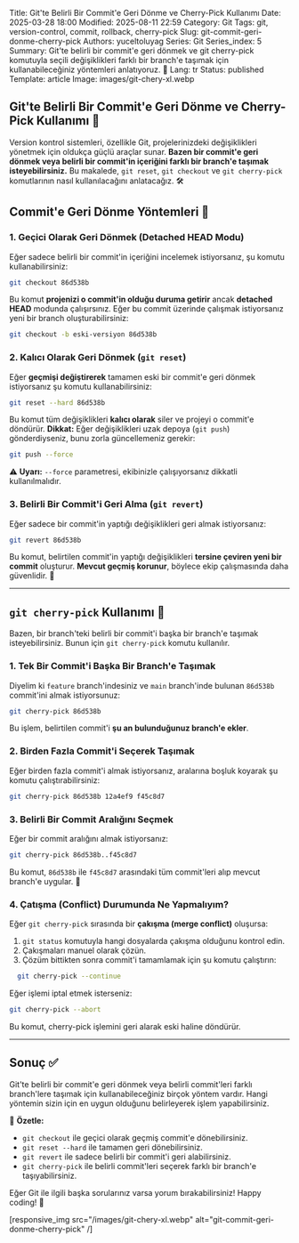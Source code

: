 Title: Git'te Belirli Bir Commit'e Geri Dönme ve Cherry-Pick Kullanımı
Date: 2025-03-28 18:00
Modified: 2025-08-11 22:59
Category: Git
Tags: git, version-control, commit, rollback, cherry-pick
Slug: git-commit-geri-donme-cherry-pick
Authors: yuceltoluyag
Series: Git
Series_index: 5
Summary: Git'te belirli bir commit'e geri dönmek ve git cherry-pick komutuyla seçili değişiklikleri farklı bir branch'e taşımak için kullanabileceğiniz yöntemleri anlatıyoruz. 🚀
Lang: tr
Status: published
Template: article
Image: images/git-chery-xl.webp

## Git'te Belirli Bir Commit'e Geri Dönme ve Cherry-Pick Kullanımı 🎯

Version kontrol sistemleri, özellikle Git, projelerinizdeki değişiklikleri yönetmek için oldukça güçlü araçlar sunar. **Bazen bir commit'e geri dönmek veya belirli bir commit'in içeriğini farklı bir branch'e taşımak isteyebilirsiniz.** Bu makalede, `git reset`, `git checkout` ve `git cherry-pick` komutlarının nasıl kullanılacağını anlatacağız. 🛠️

## Commit'e Geri Dönme Yöntemleri 🔄

### **1. Geçici Olarak Geri Dönmek (Detached HEAD Modu)**

Eğer sadece belirli bir commit'in içeriğini incelemek istiyorsanız, şu komutu kullanabilirsiniz:

```bash
git checkout 86d538b
```

Bu komut **projenizi o commit'in olduğu duruma getirir** ancak **detached HEAD** modunda çalışırsınız. Eğer bu commit üzerinde çalışmak istiyorsanız yeni bir branch oluşturabilirsiniz:

```bash
git checkout -b eski-versiyon 86d538b
```

### **2. Kalıcı Olarak Geri Dönmek (`git reset`)**

Eğer **geçmişi değiştirerek** tamamen eski bir commit'e geri dönmek istiyorsanız şu komutu kullanabilirsiniz:

```bash
git reset --hard 86d538b
```

Bu komut tüm değişiklikleri **kalıcı olarak** siler ve projeyi o commit'e döndürür. **Dikkat:** Eğer değişiklikleri uzak depoya (`git push`) gönderdiyseniz, bunu zorla güncellemeniz gerekir:

```bash
git push --force
```

⚠️ **Uyarı:** `--force` parametresi, ekibinizle çalışıyorsanız dikkatli kullanılmalıdır.

### **3. Belirli Bir Commit'i Geri Alma (`git revert`)**

Eğer sadece bir commit'in yaptığı değişiklikleri geri almak istiyorsanız:

```bash
git revert 86d538b
```

Bu komut, belirtilen commit'in yaptığı değişiklikleri **tersine çeviren yeni bir commit** oluşturur. **Mevcut geçmiş korunur**, böylece ekip çalışmasında daha güvenlidir. 🤝

---

## `git cherry-pick` Kullanımı 🍒

Bazen, bir branch'teki belirli bir commit'i başka bir branch'e taşımak isteyebilirsiniz. Bunun için `git cherry-pick` komutu kullanılır.

### **1. Tek Bir Commit'i Başka Bir Branch'e Taşımak**

Diyelim ki `feature` branch'indesiniz ve `main` branch'inde bulunan `86d538b` commit'ini almak istiyorsunuz:

```bash
git cherry-pick 86d538b
```

Bu işlem, belirtilen commit'i **şu an bulunduğunuz branch'e ekler**.

### **2. Birden Fazla Commit'i Seçerek Taşımak**

Eğer birden fazla commit'i almak istiyorsanız, aralarına boşluk koyarak şu komutu çalıştırabilirsiniz:

```bash
git cherry-pick 86d538b 12a4ef9 f45c8d7
```

### **3. Belirli Bir Commit Aralığını Seçmek**

Eğer bir commit aralığını almak istiyorsanız:

```bash
git cherry-pick 86d538b..f45c8d7
```

Bu komut, `86d538b` ile `f45c8d7` arasındaki tüm commit'leri alıp mevcut branch'e uygular. 🚀

### **4. Çatışma (Conflict) Durumunda Ne Yapmalıyım?**

Eğer `git cherry-pick` sırasında bir **çakışma (merge conflict)** oluşursa:

1. `git status` komutuyla hangi dosyalarda çakışma olduğunu kontrol edin.
2. Çakışmaları manuel olarak çözün.
3. Çözüm bittikten sonra commit'i tamamlamak için şu komutu çalıştırın:

```bash
  git cherry-pick --continue
```

Eğer işlemi iptal etmek isterseniz:

```bash
git cherry-pick --abort
```

Bu komut, cherry-pick işlemini geri alarak eski haline döndürür.

---

## **Sonuç ✅**

Git'te belirli bir commit'e geri dönmek veya belirli commit'leri farklı branch'lere taşımak için kullanabileceğiniz birçok yöntem vardır. Hangi yöntemin sizin için en uygun olduğunu belirleyerek işlem yapabilirsiniz.

🚀 **Özetle:**

- `git checkout` ile geçici olarak geçmiş commit'e dönebilirsiniz.
- `git reset --hard` ile tamamen geri dönebilirsiniz.
- `git revert` ile sadece belirli bir commit'i geri alabilirsiniz.
- `git cherry-pick` ile belirli commit'leri seçerek farklı bir branch'e taşıyabilirsiniz.

Eğer Git ile ilgili başka sorularınız varsa yorum bırakabilirsiniz! Happy coding! 🎉

[responsive_img src="/images/git-chery-xl.webp" alt="git-commit-geri-donme-cherry-pick" /]
